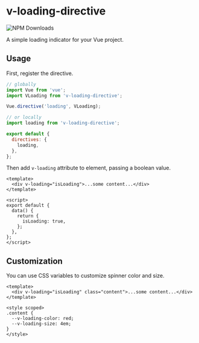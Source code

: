 # v-loading-directive

![NPM Downloads](https://img.shields.io/npm/dt/v-loading-directive)

A simple loading indicator for your Vue project.

## Usage

First, register the directive.

```javascript
// globally
import Vue from 'vue';
import VLoading from 'v-loading-directive';

Vue.directive('loading', VLoading);

// or locally
import loading from 'v-loading-directive';

export default {
  directives: {
    loading,
  },
};
```

Then add `v-loading` attribute to element, passing a boolean value.

```vue
<template>
  <div v-loading="isLoading">...some content...</div>
</template>

<script>
export default {
  data() {
    return {
      isLoading: true,
    };
  },
};
</script>
```

## Customization

You can use CSS variables to customize spinner color and size.

```vue
<template>
  <div v-loading="isLoading" class="content">...some content...</div>
</template>

<style scoped>
.content {
  --v-loading-color: red;
  --v-loading-size: 4em;
}
</style>
```
